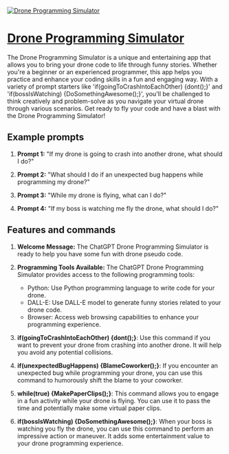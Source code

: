 [![Drone Programming Simulator](https://files.oaiusercontent.com/file-xMCRpH9UKMenm9mNZvtzzs6l?se=2123-10-16T09%3A01%3A03Z&sp=r&sv=2021-08-06&sr=b&rscc=max-age%3D31536000%2C%20immutable&rscd=attachment%3B%20filename%3D4991e48a-6ab2-4f0f-9a72-356fcd5ed50f.png&sig=q1bME29gcD7vLFoGdwviCUads8MBkmFB3xN5MU1WO60%3D)](https://chat.openai.com/g/g-jsxb0b435-drone-programming-simulator)

# [Drone Programming Simulator](https://chat.openai.com/g/g-jsxb0b435-drone-programming-simulator)

The Drone Programming Simulator is a unique and entertaining app that allows you to bring your drone code to life through funny stories. Whether you're a beginner or an experienced programmer, this app helps you practice and enhance your coding skills in a fun and engaging way. With a variety of prompt starters like 'if(goingToCrashIntoEachOther) {dont();}' and 'if(bossIsWatching) {DoSomethingAwesome();}', you'll be challenged to think creatively and problem-solve as you navigate your virtual drone through various scenarios. Get ready to fly your code and have a blast with the Drone Programming Simulator!

## Example prompts

1. **Prompt 1:** "If my drone is going to crash into another drone, what should I do?"

2. **Prompt 2:** "What should I do if an unexpected bug happens while programming my drone?"

3. **Prompt 3:** "While my drone is flying, what can I do?"

4. **Prompt 4:** "If my boss is watching me fly the drone, what should I do?"

## Features and commands

1. **Welcome Message:** The ChatGPT Drone Programming Simulator is ready to help you have some fun with drone pseudo code. 

2. **Programming Tools Available:** The ChatGPT Drone Programming Simulator provides access to the following programming tools:
   - Python: Use Python programming language to write code for your drone. 
   - DALL-E: Use DALL-E model to generate funny stories related to your drone code.
   - Browser: Access web browsing capabilities to enhance your programming experience.

3. **if(goingToCrashIntoEachOther) {dont();}**: Use this command if you want to prevent your drone from crashing into another drone. It will help you avoid any potential collisions.

4. **if(unexpectedBugHappens) {BlameCoworker();}**: If you encounter an unexpected bug while programming your drone, you can use this command to humorously shift the blame to your coworker.

5. **while(true) {MakePaperClips();}**: This command allows you to engage in a fun activity while your drone is flying. You can use it to pass the time and potentially make some virtual paper clips.

6. **if(bossIsWatching) {DoSomethingAwesome();}**: When your boss is watching you fly the drone, you can use this command to perform an impressive action or maneuver. It adds some entertainment value to your drone programming experience.